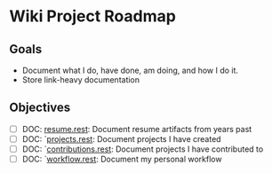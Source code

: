 Wiki Project Roadmap
======================

Goals
-----
* Document what I do, have done, am doing, and how I do it.
* Store link-heavy documentation


Objectives
-----------
- [ ] DOC: [resume.rest](https://github.com/westurner/wiki/wiki/resume): Document resume artifacts from years past
- [ ] DOC: `[projects.rest](https://github.com/westurner/wiki/wiki/resume): Document projects I have created
- [ ] DOC: `[contributions.rest](https://github.com/westurner/wiki/wiki/resume): Document projects I have contributed to
- [ ] DOC: `[workflow.rest](https://github.com/westurner/wiki/wiki/resume): Document my personal workflow